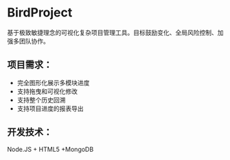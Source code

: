 BirdProject
===========


基于极致敏捷理念的可视化复杂项目管理工具。目标鼓励变化、全局风险控制、加强多团队协作。

项目需求：   
--------------
* 完全图形化展示多模块进度
* 支持拖曳和可视化修改
* 支持整个历史回溯
* 支持项目进度的报表导出

开发技术：  
--------------
Node.JS + HTML5 +MongoDB


